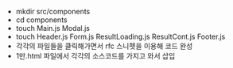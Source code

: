 * mkdir src/components
* cd components
* touch Main.js Modal.js
* touch Header.js Form.js ResultLoading.js ResultCont.js Footer.js
* 각각의 파일들을 클릭해가면서 rfc 스니펫을 이용해 코드 완성
* 1만.html 파일에서 각각의 소스코드를 가지고 와서 삽입